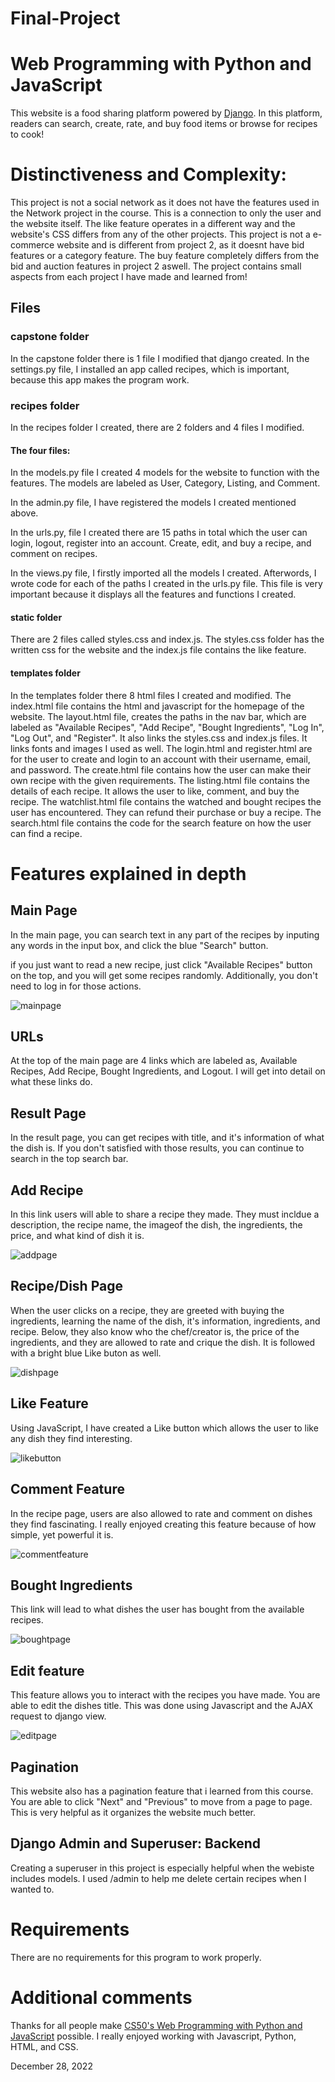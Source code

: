 # Final-Project

# Web Programming with Python and JavaScript

This website is a food sharing platform powered by [Django](https://www.djangoproject.com/). In this platform, readers can search, create, rate, and buy food items or browse for recipes to cook!

# Distinctiveness and Complexity:

This project is not a social network as it does not have the features used in the Network project in the course. This is a connection to only the user and the website itself. The like feature operates in a different way and the website's CSS differs from any of the other projects.
This project is not a e-commerce website and is different from project 2, as it doesnt have bid features or a category feature. The buy feature completely differs from the bid and auction features in project 2 aswell. The project contains small aspects from each project I have made and learned from!

## Files

### capstone folder 

In the capstone folder there is 1 file I modified that django created. In the settings.py file, I installed an app called recipes, which is important, because this app makes the program work.

### recipes folder

In the recipes folder I created, there are 2 folders and 4 files I modified.

#### The four files:

In the models.py file I created 4 models for the website to function with the features. The models are labeled as User, Category, Listing, and Comment.

In the admin.py file, I have registered the models I created mentioned above.

In the urls.py, file I created there are 15 paths in total which the user can login, logout, register into an account. Create, edit, and buy a recipe, and comment on recipes.

In the views.py file, I firstly imported all the models I created. Afterwords, I wrote code for each of the paths I created in the urls.py file. This file is very important because it displays all the features and functions I created. 

#### static folder

There are 2 files called styles.css and index.js. The styles.css folder has the written css for the website and the index.js file contains the like feature.

#### templates folder

In the templates folder there 8 html files I created and modified. The index.html file contains the html and javascript for the homepage of the website. The layout.html file, creates the paths in the nav bar, which are labeled as "Available Recipes", "Add Recipe", "Bought Ingredients", "Log In", "Log Out", and "Register". It also links the styles.css and index.js files. It links fonts and images I used as well. The login.html and register.html are for the user to create and login to an account with their username, email, and password. The create.html file contains how the user can make their own recipe with the given requirements. The listing.html file contains the details of each recipe. It allows the user to like, comment, and buy the recipe. The watchlist.html file contains the watched and bought recipes the user has encountered. They can refund their purchase or buy a recipe. The search.html file contains the code for the search feature on how the user can find a recipe.


# Features explained in depth

## Main Page

In the main page, you can search text in any part of the recipes by inputing any words in the input box, and click the blue "Search" button.

if you just want to read a new recipe, just click "Available Recipes" button on the top, and you will get some recipes randomly. Additionally, you don't need to log in for those actions.

![mainpage](https://user-images.githubusercontent.com/97413501/209048132-1aae4c93-bd34-458a-89f9-bcb8f1bf530b.png)

## URLs

At the top of the main page are 4 links which are labeled as, Available Recipes, Add Recipe, Bought Ingredients, and Logout.
I will get into detail on what these links do.

## Result Page

In the result page, you can get recipes with title, and it's information of what the dish is. If you don't satisfied with those results, you can continue to search in the top search bar.

## Add Recipe

In this link users will able to share a recipe they made. They must incldue a description, the recipe name, the imageof the dish, the ingredients, the price, and what kind of dish it is.

![addpage](https://user-images.githubusercontent.com/97413501/209049269-8f29c653-1d18-4e63-a705-ec9302a09a94.png)

## Recipe/Dish Page

When the user clicks on a recipe, they are greeted with buying the ingredients, learning the name of the dish, it's information, ingredients, and recipe. Below, they also know who the chef/creator is, the price of the ingredients, and they are allowed to rate and crique the dish. It is followed with a bright blue Like buton as well.

![dishpage](https://user-images.githubusercontent.com/97413501/209048830-e63e8484-f724-4fe9-aa79-5493a327b4b1.png)

## Like Feature

Using JavaScript, I have created a Like button which allows the user to like any dish they find interesting.

![likebutton](https://user-images.githubusercontent.com/97413501/209050153-fddc69dd-7d73-4a6f-bdf5-2ee9d095929e.png)

## Comment Feature

In the recipe page, users are also allowed to rate and comment on dishes they find fascinating. I really enjoyed creating this feature because of how simple, yet powerful it is.

![commentfeature](https://user-images.githubusercontent.com/97413501/209050372-10e8a9c8-ce45-4b73-a645-3f0a3d12c125.png)

## Bought Ingredients

This link will lead to what dishes the user has bought from the available recipes.

![boughtpage](https://user-images.githubusercontent.com/97413501/209050520-8f498193-2f5d-45d7-a903-bb8566b5f13b.png)

## Edit feature

This feature allows you to interact with the recipes you have made. You are able to edit the dishes title. This was done using Javascript and the AJAX request to django view.

![editpage](https://user-images.githubusercontent.com/97413501/209049850-ac237df2-801a-470f-9242-bd0842610980.png)

## Pagination

This website also has a pagination feature that i learned from this course. You are able to click "Next" and "Previous" to move from a page to page. This is very helpful as it organizes the website much better. 

## Django Admin and Superuser: Backend

Creating a superuser in this project is especially helpful when the webiste includes models. I used /admin to help me delete certain recipes when I wanted to.

# Requirements
There are no requirements for this program to work properly.

# Additional comments

Thanks for all people make [CS50's Web Programming with Python and JavaScript](https://www.edx.org/course/cs50s-web-programming-with-python-and-javascript) possible. I really enjoyed working with Javascript, Python, HTML, and CSS.

December 28, 2022



 











